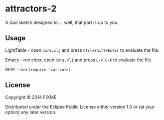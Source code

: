 # attractors-2

A Quil sketch designed to ... well, that part is up to you.

## Usage

LightTable - open `core.clj` and press `Ctrl+Shift+Enter` to evaluate the file.

Emacs - run cider, open `core.clj` and press `C-c C-k` to evaluate the file.

REPL - run `(require 'car.core)`.

## License

Copyright © 2014 FIXME

Distributed under the Eclipse Public License either version 1.0 or (at
your option) any later version.
